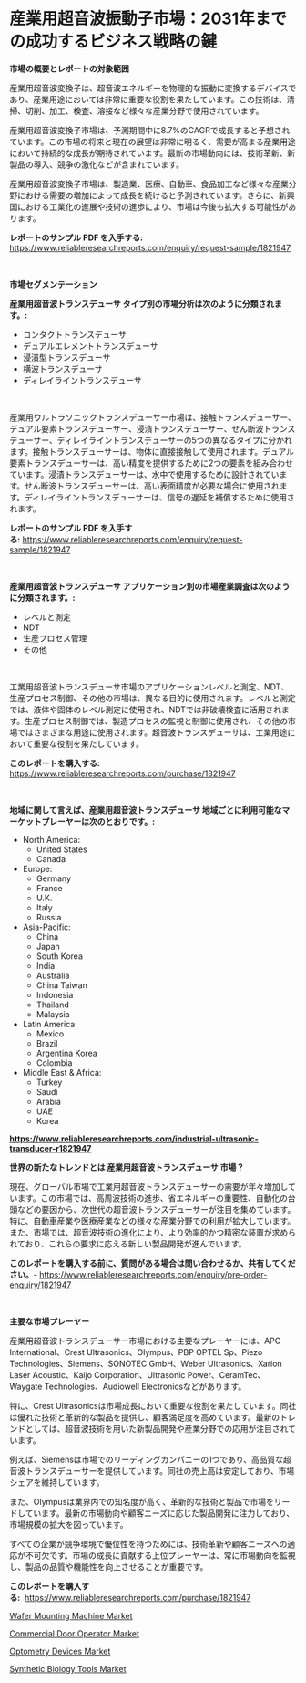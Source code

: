 <p><h1>産業用超音波振動子市場：2031年までの成功するビジネス戦略の鍵</h1></p><p><strong>市場の概要とレポートの対象範囲</strong></p>
<p><p>産業用超音波変換子は、超音波エネルギーを物理的な振動に変換するデバイスであり、産業用途においては非常に重要な役割を果たしています。この技術は、清掃、切削、加工、検査、溶接など様々な産業分野で使用されています。</p><p>産業用超音波変換子市場は、予測期間中に8.7%のCAGRで成長すると予想されています。この市場の将来と現在の展望は非常に明るく、需要が高まる産業用途において持続的な成長が期待されています。最新の市場動向には、技術革新、新製品の導入、競争の激化などが含まれています。</p><p>産業用超音波変換子市場は、製造業、医療、自動車、食品加工など様々な産業分野における需要の増加によって成長を続けると予測されています。さらに、新興国における工業化の進展や技術の進歩により、市場は今後も拡大する可能性があります。</p></p>
<p><strong>レポートのサンプル PDF を入手する:</strong> <a href="https://www.reliableresearchreports.com/enquiry/request-sample/1821947">https://www.reliableresearchreports.com/enquiry/request-sample/1821947</a></p>
<p>&nbsp;</p>
<p><strong>市場セグメンテーション</strong></p>
<p><strong>産業用超音波トランスデューサ タイプ別の市場分析は次のように分類されます。:</strong></p>
<p><ul><li>コンタクトトランスデューサ</li><li>デュアルエレメントトランスデューサ</li><li>浸漬型トランスデューサ</li><li>横波トランスデューサ</li><li>ディレイライントランスデューサ</li></ul></p>
<p>&nbsp;</p>
<p><p>産業用ウルトラソニックトランスデューサー市場は、接触トランスデューサー、デュアル要素トランスデューサー、浸漬トランスデューサー、せん断波トランスデューサー、ディレイライントランスデューサーの5つの異なるタイプに分かれます。接触トランスデューサーは、物体に直接接触して使用されます。デュアル要素トランスデューサーは、高い精度を提供するために2つの要素を組み合わせています。浸漬トランスデューサーは、水中で使用するために設計されています。せん断波トランスデューサーは、高い表面精度が必要な場合に使用されます。ディレイライントランスデューサーは、信号の遅延を補償するために使用されます。</p></p>
<p><strong>レポートのサンプル PDF を入手する:</strong>&nbsp;<a href="https://www.reliableresearchreports.com/enquiry/request-sample/1821947">https://www.reliableresearchreports.com/enquiry/request-sample/1821947</a></p>
<p>&nbsp;</p>
<p><strong> 産業用超音波トランスデューサ アプリケーション別の市場産業調査は次のように分類されます。:</strong></p>
<p><ul><li>レベルと測定</li><li>NDT</li><li>生産プロセス管理</li><li>その他</li></ul></p>
<p>&nbsp;</p>
<p><p>工業用超音波トランスデューサ市場のアプリケーションレベルと測定、NDT、生産プロセス制御、その他の市場は、異なる目的に使用されます。レベルと測定では、液体や固体のレベル測定に使用され、NDTでは非破壊検査に活用されます。生産プロセス制御では、製造プロセスの監視と制御に使用され、その他の市場ではさまざまな用途に使用されます。超音波トランスデューサは、工業用途において重要な役割を果たしています。</p></p>
<p><strong>このレポートを購入する:</strong>&nbsp; <a href="https://www.reliableresearchreports.com/purchase/1821947">https://www.reliableresearchreports.com/purchase/1821947</a></p>
<p>&nbsp;</p>
<p><strong>地域に関して言えば、産業用超音波トランスデューサ 地域ごとに利用可能なマーケットプレーヤーは次のとおりです。:</strong></p>
<p><ul>
    <li>
        North America:
        <ul>
            <li>United States</li>
            <li>Canada</li>
        </ul>
    </li>
    <li>
        Europe:
        <ul>
            <li>Germany</li>
            <li>France</li>
            <li>U.K.</li>
            <li>Italy</li>
            <li>Russia</li>
        </ul>
    </li>
    <li>
        Asia-Pacific:
        <ul>
            <li>China</li>
            <li>Japan</li>
            <li>South Korea</li>
            <li>India</li>
            <li>Australia</li>
            <li>China Taiwan</li>
            <li>Indonesia</li>
            <li>Thailand</li>
            <li>Malaysia</li>
        </ul>
    </li>
    <li>
        Latin America:
        <ul>
            <li>Mexico</li>
            <li>Brazil</li>
            <li>Argentina Korea</li>
            <li>Colombia</li>
        </ul>
    </li>
    <li>
        Middle East & Africa:
        <ul>
            <li>Turkey</li>
            <li>Saudi</li>
            <li>Arabia</li>
            <li>UAE</li>
            <li>Korea</li>
        </ul>
    </li>
    </ul></p>
<p><strong><a href="https://www.reliableresearchreports.com/industrial-ultrasonic-transducer-r1821947">https://www.reliableresearchreports.com/industrial-ultrasonic-transducer-r1821947</a></strong>&nbsp;</p>
<p><strong>世界の新たなトレンドとは 産業用超音波トランスデューサ 市場？</strong></p>
<p><p>現在、グローバル市場で工業用超音波トランスデューサーの需要が年々増加しています。この市場では、高周波技術の進歩、省エネルギーの重要性、自動化の台頭などの要因から、次世代の超音波トランスデューサーが注目を集めています。特に、自動車産業や医療産業などの様々な産業分野での利用が拡大しています。また、市場では、超音波技術の進化により、より効率的かつ精密な装置が求められており、これらの要求に応える新しい製品開発が進んでいます。</p></p>
<p><strong>このレポートを購入する前に、質問がある場合は問い合わせるか、共有してください。</strong>- <a href="https://www.reliableresearchreports.com/enquiry/pre-order-enquiry/1821947">https://www.reliableresearchreports.com/enquiry/pre-order-enquiry/1821947</a></p>
<p>&nbsp;</p>
<p><strong>主要な市場プレーヤー</strong></p>
<p><p>産業用超音波トランスデューサー市場における主要なプレーヤーには、APC International、Crest Ultrasonics、Olympus、PBP OPTEL Sp、Piezo Technologies、Siemens、SONOTEC GmbH、Weber Ultrasonics、Xarion Laser Acoustic、Kaijo Corporation、Ultrasonic Power、CeramTec、Waygate Technologies、Audiowell Electronicsなどがあります。</p><p>特に、Crest Ultrasonicsは市場成長において重要な役割を果たしています。同社は優れた技術と革新的な製品を提供し、顧客満足度を高めています。最新のトレンドとしては、超音波技術を用いた新製品開発や産業分野での応用が注目されています。</p><p>例えば、Siemensは市場でのリーディングカンパニーの1つであり、高品質な超音波トランスデューサーを提供しています。同社の売上高は安定しており、市場シェアを維持しています。</p><p>また、Olympusは業界内での知名度が高く、革新的な技術と製品で市場をリードしています。最新の市場動向や顧客ニーズに応じた製品開発に注力しており、市場規模の拡大を図っています。</p><p>すべての企業が競争環境で優位性を持つためには、技術革新や顧客ニーズへの適応が不可欠です。市場の成長に貢献する上位プレーヤーは、常に市場動向を監視し、製品の品質や機能性を向上させることが重要です。</p></p>
<p><strong>このレポートを購入する:</strong>&nbsp;&nbsp;<a href="https://www.reliableresearchreports.com/purchase/1821947">https://www.reliableresearchreports.com/purchase/1821947</a></p>
<p><p><a href="https://github.com/biheemgalvinlouises6hokrh3h/Market-Research-Report-List-2/blob/main/wafer-mounting-machine-market.md">Wafer Mounting Machine Market</a></p><p><a href="https://github.com/guneycigdem35/Market-Research-Report-List-3/blob/main/commercial-door-operator-market.md">Commercial Door Operator Market</a></p><p><a href="https://www.linkedin.com/pulse/optometry-devices-market-analysis-its-cagr-segmentation-global-knzve?trackingId=5kZOYBwzgJ1cRPblStLPqw%3D%3D">Optometry Devices Market</a></p><p><a href="https://www.linkedin.com/pulse/synthetic-biology-tools-market-analysis-sze-forecasted-period-dgb8e?trackingId=4r7EfHotTgikl9f5gxTWDQ%3D%3D">Synthetic Biology Tools Market</a></p></p>